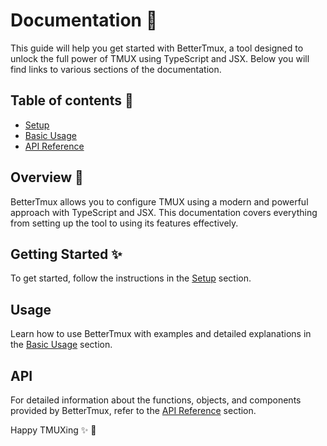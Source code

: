 # Documentation 📕
This guide will help you get started with BetterTmux, a tool designed to unlock the full power of TMUX using TypeScript and JSX.
Below you will find links to various sections of the documentation.

## Table of contents 🔗

- [Setup](1-setup.md)
- [Basic Usage](2-basic-usage.md)
- [API Reference](3-api-reference.md)

## Overview 🔎

BetterTmux allows you to configure TMUX using a modern and powerful approach with TypeScript and JSX. 
This documentation covers everything from setting up the tool to using its features effectively.

## Getting Started ✨

To get started, follow the instructions in the [Setup](1-setup.md) section.

## Usage

Learn how to use BetterTmux with examples and detailed explanations in the [Basic Usage](2-basic-usage.md) section.

## API

For detailed information about the functions, objects, and components provided by BetterTmux, refer to the [API Reference](3-api-reference.md) section.

Happy TMUXing ✨ 🚀
